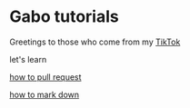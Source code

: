# Gabo tutorials
Greetings to those who come from my [TikTok](https://www.tiktok.com/@gabopython?lang=en)

let's learn

[how to pull request](https://github.com/gabopython/how-to-PR)


[how to mark down](https://github.com/gabopython/how-to-markdown)

